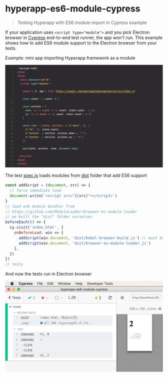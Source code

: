 # hyperapp-es6-module-cypress

> Testing Hyperapp with ES6 module import in Cypress example

If your application uses `<script type="module">` and you pick Electron browser in [Cypress](https://www.cypress.io) end-to-end test runner, the app won't run. This example shows how to add ES6 module support to the Electron browser from your tests.

Example: mini app importing Hyperapp framework as a module

![images/hyperapp-import.png](images/hyperapp-import.jpg)

The test [spec.js](cypress/integration/spec.js) loads modules from [dist](dist) folder that add ES6 support

```js
const addScript = (document, src) => {
  // force immediate load
  document.write(`<script src="${src}"></script>`)
}
// load es6 module bundler from
// https://github.com/ModuleLoader/browser-es-module-loader
// we built the "dist" folder ourselves
beforeEach(() => {
  cy.visit('index.html', {
    onBeforeLoad: win => {
      addScript(win.document, 'dist/babel-browser-build.js') // must be first
      addScript(win.document, 'dist/browser-es-module-loader.js')
    },
  })
})
// tests
```

And now the tests run in Electron browser

![Electron is running tests](images/app-is-running.png)

